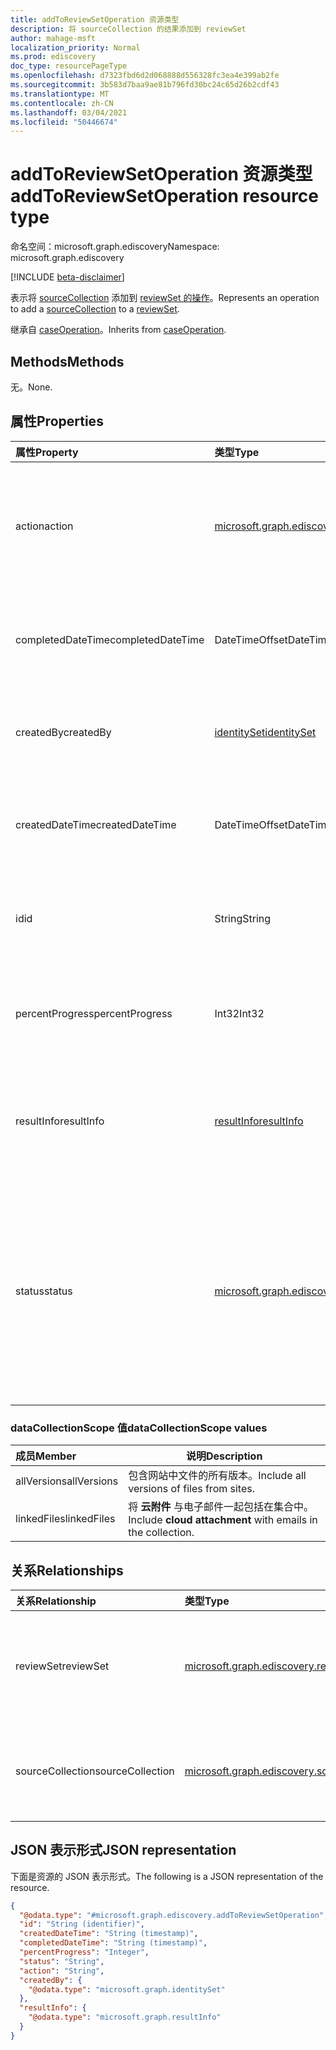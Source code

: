 ```yaml
---
title: addToReviewSetOperation 资源类型
description: 将 sourceCollection 的结果添加到 reviewSet
author: mahage-msft
localization_priority: Normal
ms.prod: ediscovery
doc_type: resourcePageType
ms.openlocfilehash: d7323fbd6d2d068888d556328fc3ea4e399ab2fe
ms.sourcegitcommit: 3b583d7baa9ae81b796fd30bc24c65d26b2cdf43
ms.translationtype: MT
ms.contentlocale: zh-CN
ms.lasthandoff: 03/04/2021
ms.locfileid: "50446674"
---
```

# <a name="addtoreviewsetoperation-resource-type"></a><span data-ttu-id="8990f-103">addToReviewSetOperation 资源类型</span><span class="sxs-lookup"><span data-stu-id="8990f-103">addToReviewSetOperation resource type</span></span>

<span data-ttu-id="8990f-104">命名空间：microsoft.graph.ediscovery</span><span class="sxs-lookup"><span data-stu-id="8990f-104">Namespace: microsoft.graph.ediscovery</span></span>

[!INCLUDE [beta-disclaimer](../../includes/beta-disclaimer.md)]

<span data-ttu-id="8990f-105">表示将 [sourceCollection](../resources/ediscovery-sourcecollection.md) 添加到 [reviewSet 的操作](../resources/ediscovery-reviewset.md)。</span><span class="sxs-lookup"><span data-stu-id="8990f-105">Represents an operation to add a [sourceCollection](../resources/ediscovery-sourcecollection.md) to a [reviewSet](../resources/ediscovery-reviewset.md).</span></span>

<span data-ttu-id="8990f-106">继承自 [caseOperation](../resources/ediscovery-caseoperation.md)。</span><span class="sxs-lookup"><span data-stu-id="8990f-106">Inherits from [caseOperation](../resources/ediscovery-caseoperation.md).</span></span>

## <a name="methods"></a><span data-ttu-id="8990f-107">Methods</span><span class="sxs-lookup"><span data-stu-id="8990f-107">Methods</span></span>

<span data-ttu-id="8990f-108">无。</span><span class="sxs-lookup"><span data-stu-id="8990f-108">None.</span></span>

## <a name="properties"></a><span data-ttu-id="8990f-109">属性</span><span class="sxs-lookup"><span data-stu-id="8990f-109">Properties</span></span>

|<span data-ttu-id="8990f-110">属性</span><span class="sxs-lookup"><span data-stu-id="8990f-110">Property</span></span>|<span data-ttu-id="8990f-111">类型</span><span class="sxs-lookup"><span data-stu-id="8990f-111">Type</span></span>|<span data-ttu-id="8990f-112">说明</span><span class="sxs-lookup"><span data-stu-id="8990f-112">Description</span></span>|
|:---|:---|:---|
|<span data-ttu-id="8990f-113">action</span><span class="sxs-lookup"><span data-stu-id="8990f-113">action</span></span>|[<span data-ttu-id="8990f-114">microsoft.graph.ediscovery.caseAction</span><span class="sxs-lookup"><span data-stu-id="8990f-114">microsoft.graph.ediscovery.caseAction</span></span>](../resources/ediscovery-caseoperation.md#caseaction-values)| <span data-ttu-id="8990f-115">此实体的大小写操作将始终为 `addToReviewSet` 。</span><span class="sxs-lookup"><span data-stu-id="8990f-115">The case action for this entity will always be `addToReviewSet`.</span></span> <span data-ttu-id="8990f-116">只读。</span><span class="sxs-lookup"><span data-stu-id="8990f-116">Read-only.</span></span> <span data-ttu-id="8990f-117">继承自 [caseOperation](../resources/ediscovery-caseoperation.md)。</span><span class="sxs-lookup"><span data-stu-id="8990f-117">Inherited from [caseOperation](../resources/ediscovery-caseoperation.md).</span></span>|
|<span data-ttu-id="8990f-118">completedDateTime</span><span class="sxs-lookup"><span data-stu-id="8990f-118">completedDateTime</span></span>|<span data-ttu-id="8990f-119">DateTimeOffset</span><span class="sxs-lookup"><span data-stu-id="8990f-119">DateTimeOffset</span></span>|<span data-ttu-id="8990f-120">操作完成的日期和时间。</span><span class="sxs-lookup"><span data-stu-id="8990f-120">The date and time the operation was completed.</span></span> <span data-ttu-id="8990f-121">只读。</span><span class="sxs-lookup"><span data-stu-id="8990f-121">Read-only.</span></span> <span data-ttu-id="8990f-122">继承自 [caseOperation](../resources/ediscovery-caseoperation.md)</span><span class="sxs-lookup"><span data-stu-id="8990f-122">Inherited from [caseOperation](../resources/ediscovery-caseoperation.md)</span></span>|
|<span data-ttu-id="8990f-123">createdBy</span><span class="sxs-lookup"><span data-stu-id="8990f-123">createdBy</span></span>|[<span data-ttu-id="8990f-124">identitySet</span><span class="sxs-lookup"><span data-stu-id="8990f-124">identitySet</span></span>](../resources/identityset.md)|<span data-ttu-id="8990f-125">创建操作的用户。</span><span class="sxs-lookup"><span data-stu-id="8990f-125">The user who created the operation.</span></span> <span data-ttu-id="8990f-126">只读。</span><span class="sxs-lookup"><span data-stu-id="8990f-126">Read-only.</span></span> <span data-ttu-id="8990f-127">继承自 [caseOperation](../resources/ediscovery-caseoperation.md)</span><span class="sxs-lookup"><span data-stu-id="8990f-127">Inherited from [caseOperation](../resources/ediscovery-caseoperation.md)</span></span>|
|<span data-ttu-id="8990f-128">createdDateTime</span><span class="sxs-lookup"><span data-stu-id="8990f-128">createdDateTime</span></span>|<span data-ttu-id="8990f-129">DateTimeOffset</span><span class="sxs-lookup"><span data-stu-id="8990f-129">DateTimeOffset</span></span>|<span data-ttu-id="8990f-130">操作开始的日期和时间。</span><span class="sxs-lookup"><span data-stu-id="8990f-130">The date and time the operation was started.</span></span> <span data-ttu-id="8990f-131">只读。</span><span class="sxs-lookup"><span data-stu-id="8990f-131">Read-only.</span></span> <span data-ttu-id="8990f-132">继承自 [caseOperation](../resources/ediscovery-caseoperation.md)</span><span class="sxs-lookup"><span data-stu-id="8990f-132">Inherited from [caseOperation](../resources/ediscovery-caseoperation.md)</span></span>|
|<span data-ttu-id="8990f-133">id</span><span class="sxs-lookup"><span data-stu-id="8990f-133">id</span></span>|<span data-ttu-id="8990f-134">String</span><span class="sxs-lookup"><span data-stu-id="8990f-134">String</span></span>| <span data-ttu-id="8990f-135">操作 ID。</span><span class="sxs-lookup"><span data-stu-id="8990f-135">The ID for the operation.</span></span> <span data-ttu-id="8990f-136">只读。</span><span class="sxs-lookup"><span data-stu-id="8990f-136">Read-only.</span></span> <span data-ttu-id="8990f-137">继承自 [caseOperation](../resources/ediscovery-caseoperation.md)。</span><span class="sxs-lookup"><span data-stu-id="8990f-137">Inherited from [caseOperation](../resources/ediscovery-caseoperation.md).</span></span>|
|<span data-ttu-id="8990f-138">percentProgress</span><span class="sxs-lookup"><span data-stu-id="8990f-138">percentProgress</span></span>|<span data-ttu-id="8990f-139">Int32</span><span class="sxs-lookup"><span data-stu-id="8990f-139">Int32</span></span>|<span data-ttu-id="8990f-140">操作的进度。</span><span class="sxs-lookup"><span data-stu-id="8990f-140">The progress of the operation.</span></span> <span data-ttu-id="8990f-141">只读。</span><span class="sxs-lookup"><span data-stu-id="8990f-141">Read-only.</span></span> <span data-ttu-id="8990f-142">继承自 [caseOperation](../resources/ediscovery-caseoperation.md)。</span><span class="sxs-lookup"><span data-stu-id="8990f-142">Inherited from [caseOperation](../resources/ediscovery-caseoperation.md).</span></span>|
|<span data-ttu-id="8990f-143">resultInfo</span><span class="sxs-lookup"><span data-stu-id="8990f-143">resultInfo</span></span>|[<span data-ttu-id="8990f-144">resultInfo</span><span class="sxs-lookup"><span data-stu-id="8990f-144">resultInfo</span></span>](../resources/resultinfo.md)|<span data-ttu-id="8990f-145">包含特定于成功和失败的结果信息。</span><span class="sxs-lookup"><span data-stu-id="8990f-145">Contains success and failure-specific result information.</span></span> <span data-ttu-id="8990f-146">继承自 [caseOperation](../resources/ediscovery-caseoperation.md)。</span><span class="sxs-lookup"><span data-stu-id="8990f-146">Inherited from [caseOperation](../resources/ediscovery-caseoperation.md).</span></span>|
|<span data-ttu-id="8990f-147">status</span><span class="sxs-lookup"><span data-stu-id="8990f-147">status</span></span>|[<span data-ttu-id="8990f-148">microsoft.graph.ediscovery.caseOperationStatus</span><span class="sxs-lookup"><span data-stu-id="8990f-148">microsoft.graph.ediscovery.caseOperationStatus</span></span>](../resources/ediscovery-caseoperation.md#caseoperationstatus-values)|<span data-ttu-id="8990f-149">案例操作的状态。</span><span class="sxs-lookup"><span data-stu-id="8990f-149">The status of the case operation.</span></span> <span data-ttu-id="8990f-150">继承自 [caseOperation](../resources/ediscovery-caseoperation.md)。</span><span class="sxs-lookup"><span data-stu-id="8990f-150">Inherited from [caseOperation](../resources/ediscovery-caseoperation.md).</span></span> <span data-ttu-id="8990f-151">可取值为：`notStarted`、`submissionFailed`、`running`、`succeeded`、`partiallySucceeded`、`failed`。</span><span class="sxs-lookup"><span data-stu-id="8990f-151">Possible values are: `notStarted`, `submissionFailed`, `running`, `succeeded`, `partiallySucceeded`, `failed`.</span></span>|

### <a name="datacollectionscope-values"></a><span data-ttu-id="8990f-152">dataCollectionScope 值</span><span class="sxs-lookup"><span data-stu-id="8990f-152">dataCollectionScope values</span></span>

|<span data-ttu-id="8990f-153">成员</span><span class="sxs-lookup"><span data-stu-id="8990f-153">Member</span></span>|<span data-ttu-id="8990f-154">说明</span><span class="sxs-lookup"><span data-stu-id="8990f-154">Description</span></span>|
|:----|-----------|
|<span data-ttu-id="8990f-155">allVersions</span><span class="sxs-lookup"><span data-stu-id="8990f-155">allVersions</span></span>|<span data-ttu-id="8990f-156">包含网站中文件的所有版本。</span><span class="sxs-lookup"><span data-stu-id="8990f-156">Include all versions of files from sites.</span></span>|
|<span data-ttu-id="8990f-157">linkedFiles</span><span class="sxs-lookup"><span data-stu-id="8990f-157">linkedFiles</span></span>|<span data-ttu-id="8990f-158">将 **云附件** 与电子邮件一起包括在集合中。</span><span class="sxs-lookup"><span data-stu-id="8990f-158">Include **cloud attachment** with emails in the collection.</span></span>|

## <a name="relationships"></a><span data-ttu-id="8990f-159">关系</span><span class="sxs-lookup"><span data-stu-id="8990f-159">Relationships</span></span>

|<span data-ttu-id="8990f-160">关系</span><span class="sxs-lookup"><span data-stu-id="8990f-160">Relationship</span></span>|<span data-ttu-id="8990f-161">类型</span><span class="sxs-lookup"><span data-stu-id="8990f-161">Type</span></span>|<span data-ttu-id="8990f-162">说明</span><span class="sxs-lookup"><span data-stu-id="8990f-162">Description</span></span>|
|:---|:---|:---|
|<span data-ttu-id="8990f-163">reviewSet</span><span class="sxs-lookup"><span data-stu-id="8990f-163">reviewSet</span></span>|[<span data-ttu-id="8990f-164">microsoft.graph.ediscovery.reviewSet</span><span class="sxs-lookup"><span data-stu-id="8990f-164">microsoft.graph.ediscovery.reviewSet</span></span>](../resources/ediscovery-reviewset.md)| <span data-ttu-id="8990f-165">与源集合查询匹配的项添加到的审阅集。</span><span class="sxs-lookup"><span data-stu-id="8990f-165">The review set to which items matching the source collection query are added to.</span></span> |
|<span data-ttu-id="8990f-166">sourceCollection</span><span class="sxs-lookup"><span data-stu-id="8990f-166">sourceCollection</span></span>|[<span data-ttu-id="8990f-167">microsoft.graph.ediscovery.sourceCollection</span><span class="sxs-lookup"><span data-stu-id="8990f-167">microsoft.graph.ediscovery.sourceCollection</span></span>](../resources/ediscovery-sourceCollection.md)| <span data-ttu-id="8990f-168">正在从中添加项目的 sourceCollection。</span><span class="sxs-lookup"><span data-stu-id="8990f-168">The sourceCollection that items are being added from.</span></span> |

## <a name="json-representation"></a><span data-ttu-id="8990f-169">JSON 表示形式</span><span class="sxs-lookup"><span data-stu-id="8990f-169">JSON representation</span></span>

<span data-ttu-id="8990f-170">下面是资源的 JSON 表示形式。</span><span class="sxs-lookup"><span data-stu-id="8990f-170">The following is a JSON representation of the resource.</span></span>
<!-- {
  "blockType": "resource",
  "keyProperty": "id",
  "@odata.type": "microsoft.graph.ediscovery.addToReviewSetOperation",
  "baseType": "microsoft.graph.ediscovery.caseOperation",
  "openType": false
}
-->

``` json
{
  "@odata.type": "#microsoft.graph.ediscovery.addToReviewSetOperation",
  "id": "String (identifier)",
  "createdDateTime": "String (timestamp)",
  "completedDateTime": "String (timestamp)",
  "percentProgress": "Integer",
  "status": "String",
  "action": "String",
  "createdBy": {
    "@odata.type": "microsoft.graph.identitySet"
  },
  "resultInfo": {
    "@odata.type": "microsoft.graph.resultInfo"
  }
}
```
